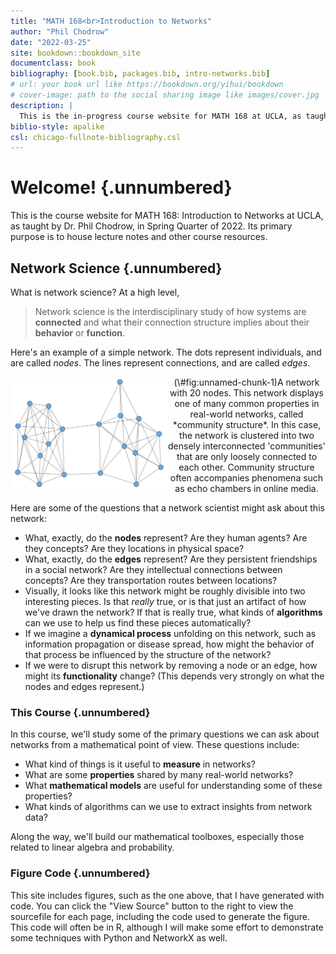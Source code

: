 ```yaml
--- 
title: "MATH 168<br>Introduction to Networks"
author: "Phil Chodrow"
date: "2022-03-25"
site: bookdown::bookdown_site
documentclass: book
bibliography: [book.bib, packages.bib, intro-networks.bib]
# url: your book url like https://bookdown.org/yihui/bookdown
# cover-image: path to the social sharing image like images/cover.jpg
description: |
  This is the in-progress course website for MATH 168 at UCLA, as taught by Dr. Phil Chodrow in Spring of 2022. 
biblio-style: apalike
csl: chicago-fullnote-bibliography.csl
---
```



# Welcome! {.unnumbered}

This is the course website for MATH 168: Introduction to Networks at UCLA, as taught by Dr. Phil Chodrow, in Spring Quarter of 2022. 
Its primary purpose is to house lecture notes and other course resources.

## Network Science {.unnumbered}

What is network science? At a high level, 

> Network science is the interdisciplinary study of how systems are **connected** and what their connection structure implies about their **behavior** or **function**. 

Here's an example of a simple network. The dots represent individuals, and are called *nodes*. The lines represent connections, and are called *edges*.  

<div class="figure" style="text-align: center">
<img src="index_files/figure-html/unnamed-chunk-1-1.png" alt="A network with 20 nodes. This network displays one of many common properties in real-world networks, called *community structure*. In this case, the network is clustered into two densely interconnected 'communities' that are only loosely connected to each other. Community structure often accompanies phenomena such as echo chambers in online media." width="50%" style="float:left" />
<p class="caption">(\#fig:unnamed-chunk-1)A network with 20 nodes. This network displays one of many common properties in real-world networks, called *community structure*. In this case, the network is clustered into two densely interconnected 'communities' that are only loosely connected to each other. Community structure often accompanies phenomena such as echo chambers in online media.</p>
</div>

Here are some of the questions that a network scientist might ask about this network: 

- What, exactly, do the **nodes** represent? Are they human agents? Are they concepts? Are they locations in physical space?
- What, exactly, do the **edges** represent? Are they persistent friendships in a social network? Are they intellectual connections between concepts? Are they transportation routes between locations? 
- Visually, it looks like this network might be roughly divisible into two interesting pieces. Is that *really* true, or is that just an artifact of how we've drawn the network? If that is really true, what kinds of **algorithms** can we use to help us find these pieces automatically?
- If we imagine a **dynamical process** unfolding on this network, such as information propagation or disease spread, how might the behavior of that process be influenced by the structure of the network?
- If we were to disrupt this network by removing a node or an edge, how might its **functionality** change? (This depends very strongly on what the nodes and edges represent.) 


### This Course {.unnumbered}

In this course, we'll study some of the primary questions we can ask about networks from a mathematical point of view. These questions include: 

- What kind of things is it useful to **measure** in networks?
- What are some **properties** shared by many real-world networks?
- What **mathematical models** are useful for understanding some of these properties? 
- What kinds of algorithms can we use to extract insights from network data? 

Along the way, we'll build our mathematical toolboxes, especially those related to linear algebra and probability. 

### Figure Code {.unnumbered}

This site includes figures, such as the one above, that I have generated with code. You can click the "View Source" button to the right to view the sourcefile for each page, including the code used to generate the figure. This code will often be in R, although I will make some effort to demonstrate some techniques with Python and NetworkX as well. 

